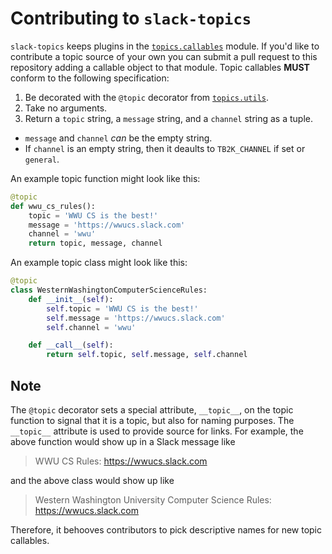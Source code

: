 # Contributing to `slack-topics`

`slack-topics` keeps plugins in the [`topics.callables`][topic callables] module. If
you'd like to contribute a topic source of your own you can submit a pull
request to this repository adding a callable object to that module. Topic
callables **MUST** conform to the following specification:

1. Be decorated with the `@topic` decorator from [`topics.utils`][topic utils].
2. Take no arguments.
3. Return a `topic` string, a `message` string, and a `channel` string as a tuple.
  - `message` and `channel` _can_ be the empty string.
  - If `channel` is an empty string, then it deaults to `TB2K_CHANNEL` if set
  or `general`.

An example topic function might look like this:
```python
@topic
def wwu_cs_rules():
    topic = 'WWU CS is the best!'
    message = 'https://wwucs.slack.com'
    channel = 'wwu'
    return topic, message, channel
```

An example topic class might look like this:
```python
@topic
class WesternWashingtonComputerScienceRules:
    def __init__(self):
        self.topic = 'WWU CS is the best!'
        self.message = 'https://wwucs.slack.com'
        self.channel = 'wwu'

    def __call__(self):
        return self.topic, self.message, self.channel
```

## Note
The `@topic` decorator sets a special attribute, `__topic__`, on the topic
function to signal that it is a topic, but also for naming purposes. The
`__topic__` attribute is used to provide source for links. For example,
the above function would show up in a Slack message like
> WWU CS Rules: https://wwucs.slack.com

and the above class would show up like
> Western Washington University Computer Science Rules: https://wwucs.slack.com

Therefore, it behooves contributors to pick descriptive names for new topic
callables.

[topic callables]: https://github.com/solus-impar/slack-topics/blob/master/topics/callables.py
[topic utils]: https://github.com/solus-impar/slack-topics/blob/master/topics/utils.py
